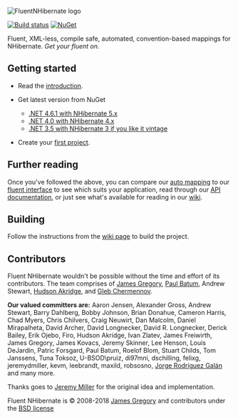 ![FluentNHibernate logo](https://raw.githubusercontent.com/jagregory/fluent-nhibernate/master/docs/logo.png)

[![Build status](https://ci.appveyor.com/api/projects/status/3uk49dtw8u4hdt7w/branch/master?svg=true)](https://ci.appveyor.com/project/jrogalan/fluent-nhibernate/branch/master)
[![NuGet](https://img.shields.io/nuget/v/FluentNHibernate.svg)](https://www.nuget.org/packages/FluentNHibernate)

Fluent, XML-less, compile safe, automated, convention-based mappings for NHibernate. *Get your fluent on.*


Getting started
---------------------------------------------

* Read the [introduction](https://github.com/jagregory/fluent-nhibernate/wiki/Getting-started).
* Get latest version from NuGet
    - [.NET 4.6.1 with NHibernate 5.x](https://www.nuget.org/packages/FluentNHibernate)
    - [.NET 4.0 with NHibernate 4.x](https://www.nuget.org/packages/FluentNHibernate/2.0.3)
    - [.NET 3.5 with NHibernate 3 if you like it vintage](https://www.nuget.org/packages/FluentNHibernate.Net35)

* Create your [first project](https://github.com/jagregory/fluent-nhibernate/wiki/Getting-started#wiki-yourfirstproject).

Further reading
---------------------------------------------

Once you've followed the above, you can compare our [auto mapping](https://github.com/jagregory/fluent-nhibernate/wiki/Auto-mapping) to our [fluent interface](https://github.com/jagregory/fluent-nhibernate/wiki/Fluent-mapping) to see which suits your application, read through our [API documentation](https://github.com/jagregory/fluent-nhibernate/wiki/Fluent-configuration), or just see what's available for reading in our [wiki](https://github.com/jagregory/fluent-nhibernate/wiki).


Building
---------------------------------------------

Follow the instructions from the [wiki page](https://github.com/jagregory/fluent-nhibernate/wiki/Building) to build the project.

Contributors
---------------------------------------------

Fluent NHibernate wouldn't be possible without the time and effort of its contributors. The team comprises of [James Gregory](http://jagregory.com), [Paul Batum](http://www.paulbatum.com), Andrew Stewart, [Hudson Akridge](http://www.bestguesstheory.com), and [Gleb Chermennov](https://github.com/chester89).

**Our valued committers are:** Aaron Jensen, Alexander Gross, Andrew Stewart, Barry Dahlberg, Bobby Johnson, Brian Donahue, Cameron Harris, Chad Myers, Chris Chilvers, Craig Neuwirt, Dan Malcolm, Daniel Mirapalheta, David Archer, David Longnecker, David R. Longnecker, Derick Bailey, Erik Ojebo, Firo, Hudson Akridge, Ivan Zlatev, James Freiwirth, James Gregory, James Kovacs, Jeremy Skinner, Lee Henson, Louis DeJardin, Patric Forsgard, Paul Batum, Roelof Blom, Stuart Childs, Tom Janssens, Tuna Toksoz, U-BSOD\pruiz, di97mni, dschilling, felixg, jeremydmiller, kevm, leebrandt, maxild, robsosno, [Jorge Rodríguez Galán](https://github.com/jrgcubano) and many more.</p>

Thanks goes to [Jeremy Miller](http://codebetter.com/blogs/jeremy.miller) for the original idea and implementation.
    
Fluent NHibernate is &copy; 2008-2018 [James Gregory](http://jagregory.com) and contributors under the [BSD license](fluent-nhibernate/blob/master/LICENSE)

